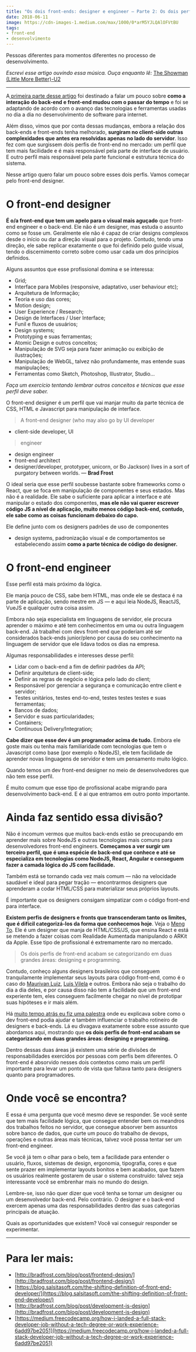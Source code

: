 ```yaml
---
title: "Os dois front-ends: designer e engineer — Parte 2: Os dois perfis"
date: 2018-06-11
image: https://cdn-images-1.medium.com/max/1000/0*arM5YJLQAlOFVtBU
tags:
- front-end
- desenvolvimento
---
```


Pessoas diferentes para momentos diferentes no processo de desenvolvimento.

*Escrevi esse artigo ouvindo essa música. Ouça enquanto lê:* [The Showman (Little More Better)-U2](https://open.spotify.com/track/20H1SrXMaUP5lPKtHCmVPs?si=7qW5-qo_R06u_bmaaK4xzg)

*****

A[ primeira parte desse
artigo](https://medium.com/@diegoeis/frontend-design-engineer-parte1-d3156d8dddd4)
foi destinado a falar um pouco sobre **como a interação do back-end e front-end
mudou com o passar do tempo** e foi se adaptando de acordo com o avanço das
tecnologias e ferramentas usadas no dia a dia no desenvolvimento de software
para internet.

Além disso, vimos que por conta dessas mudanças, embora a relação dos back-ends
e front-ends tenha melhorado, **surgiram no client-side outras complexidades que
antes era resolvidas apenas no lado do servidor**. Isso fez com que surgissem
dois perfis de front-end no mercado: um perfil que tem mais facilidade e é mais
responsável pela parte de interface de usuário. E outro perfil mais responsável
pela parte funcional e estrutura técnica do sistema.

Nesse artigo quero falar um pouco sobre esses dois perfis. Vamos começar pelo
front-end designer.

# O front-end designer

**É o/a front-end que tem um apelo para o visual mais aguçado** que front-end
engineer e o back-end. Ele não é um designer, mas estuda o assunto como se fosse
um. Geralmente ele não é capaz de criar designs complexos desde o início ou dar
a direção visual para o projeto. Contudo, tendo uma direção, ele sabe replicar
exatamente o que foi definido pelo guide visual, tendo o discernimento correto
sobre como usar cada um dos princípios definidos.

Alguns assuntos que esse profissional domina e se interessa:

* Grid;
* Interface para Mobiles (responsive, adaptativo, user behaviour etc);
* Arquitetura de Informação;
* Teoria e uso das cores;
* Motion design;
* User Experience / Research;
* Design de Interfaces / User Interface;
* Funil e fluxos de usuários;
* Design systems;
* Prototyping e suas ferramentas;
* Atomic Design e outros conceitos;
* Manipulação de SVG seja para fazer animação ou exibição de ilustrações;
* Manipulação de WebGL, talvez não profundamente, mas entende suas manipulações;
* Ferramentas como Sketch, Photoshop, Illustrator, Studio…

*Faça um exercício tentando lembrar outros conceitos e técnicas que esse perfil
deve saber.*

O front-end designer é um perfil que vai manjar muito da parte técnica de CSS,
HTML e Javascript para manipulação de interface.

> A front-end designer (who may also go by UI developer
- client-side developer, UI
> engineer
- design engineer
- front-end architect
- designer/developer, prototyper,
unicorn, or Bo Jackson) lives in a sort of purgatory between worlds. — **Brad
Frost**

O ideal seria que esse perfil soubesse bastante sobre frameworks como o React,
que se foca em manipulação de componentes e seus estados. Mas não é a realidade.
Ele sabe o suficiente para aplicar a interface e até manipular o estado dos
componentes, **mas ele não vai querer escrever código JS a nível de aplicação,
muito menos código back-end, contudo, ele sabe como as coisas funcionam debaixo
do capo.**

Ele define junto com os designers padrões de uso de componentes
- design systems,
padronização visual e de comportamentos se estabelecendo assim **como a parte
técnica de código do designer.**

# O front-end engineer

Esse perfil está mais próximo da lógica.

Ele manja pouco de CSS, sabe bem HTML, mas onde ele se destaca é na parte de
aplicação, sendo mestre em JS — e aqui leia NodeJS, ReactJS, VueJS e qualquer
outra coisa assim.

Embora não seja especialista em linguagens de servidor, ele procura aprender o
máximo e até tem conhecimentos em uma ou outra linguagem back-end. Já trabalhei
com devs front-end que poderiam até ser considerados back-ends junior/pleno por
causa do seu conhecimento na linguagem de servidor que ele lidava todos os dias
na empresa.

Algumas responsabilidades e interesses desse perfil:

* Lidar com o back-end a fim de definir padrões da API;
* Definir arquitetura de client-side;
* Definir as regras de negócio e lógica pelo lado do client;
* Responsável por gerenciar a segurança e comunicação entre client e servidor;
* Testes unitários, testes end-to-end, testes testes testes e suas ferramentas;
* Bancos de dados;
* Servidor e suas particularidades;
* Containers;
* Continuous Delivery/Integration;

**Cabe dizer que esse dev é um programador acima de tudo.** Embora ele goste
mais ou tenha mais familiaridade com tecnologias que tem o Javascript como base
(por exemplo o NodeJS), ele tem facilidade de aprender novas linguagens de
servidor e tem um pensamento muito lógico.

<span class="figcaption_hack">Quando temos um dev front-end designer no meio de desenvolvedores que não tem
esse perfil.</span>

É muito comum que esse tipo de profissional acabe migrando para desenvolvimento
back-end. E é aí que entramos em outro ponto importante.

# Ainda faz sentido essa divisão?

Não é incomum vermos que muitos back-ends estão se preocupando em aprender mais
sobre NodeJS e outras tecnologias mais comuns para desenvolvedores front-end
engineers. **Começamos a ver surgir um terceiro perfil, que é uma espécie de
back-end que conhece e até se especializa em tecnologias como NodeJS, React,
Angular e conseguem fazer a camada lógica do JS com facilidade.**

Também está se tornando cada vez mais comum — não na velocidade saudável e ideal
para pegar tração — encontrarmos designers que aprenderam a codar HTML/CSS para
materializar seus próprios layouts.

<span class="figcaption_hack">É importante que os designers consigam simpatizar com o código front-end para
interface.</span>

**Existem perfis de designers e fronts que transcenderam tanto os limites, que é
difícil categorizá-los da forma que conhecemos hoje**. Veja o [Meng
To](https://medium.com/u/63d03024cad3). Ele é um designer que manja de
HTML/CSS/JS, que ensina React e está se metendo a fazer coisas com Realidade
Aumentada manipulando o ARKit da Apple. Esse tipo de profissional é extremamente
raro no mercado.

> Os dois perfis de front-end acabam se categorizando em duas grandes áreas: designing e programming.

Contudo, conheço alguns designers brasileiros que conseguem tranquilamente
implementar seus layouts para código front-end, como é o caso do [Maurivan
Luiz](https://medium.com/@maurivan), [Luis Vilela](https://medium.com/@vilela) e
outros. Embora não seja o trabalho do dia a dia deles, e por causa disso não tem
a facilidade que um front-end experiente tem, eles conseguem facilmente chegar
no nível de prototipar suas hipóteses e ir mais além.

Há [muito tempo atrás eu fiz uma
palestra](https://www.slideshare.net/diegoeis/ux-and-frontend) onde eu explicava
sobre como o dev front-end podia ajudar e também influenciar o trabalho
rotineiro de designers e back-ends. Lá eu divagava exatamente sobre esse assunto
que abordamos aqui, mostrando que **os dois perfis de front-end acabam se
categorizando em duas grandes áreas: designing e programming.**

Dentro dessas duas áreas já existem uma série de divisões de responsabilidades
exercidos por pessoas com perfis bem diferentes. O front-end é absorvido nesses
dois contextos como mais um perfil importante para levar um ponto de vista que
faltava tanto para designers quanto para programadores.

# Onde você se encontra?

E essa é uma pergunta que você mesmo deve se responder. Se você sente que tem
mais facilidade lógica, que consegue entender bem os meandros dos trabalhos
feitos no servidor, que consegue absorver bem assuntos sobre banco de dados, que
curte um pouco do trabalho de devops, operações e outras áreas mais técnicas,
talvez você possa tentar ser um front-end engineer.

Se você já tem o olhar para o belo, tem a facilidade para entender o usuário,
fluxos, sistemas de design, ergonomia, tipografia, cores e que sente prazer em
implementar layouts bonitos e bem acabados, que fazem os usuários realmente
gostarem de usar o sistema construído: talvez seja interessante você se
embrenhar mais no mundo do design.

Lembre-se, isso não quer dizer que você tenha se tornar um designer ou um
desenvolvedor back-end. Pelo contrário. O designer e o back-end exercem apenas
uma das responsabilidades dentro das suas categorias principais de atuação.

Quais as oportunidades que existem? Você vai conseguir responder se
experimentar.

*****

# Para ler mais:

* [http://bradfrost.com/blog/post/frontend-design/](http://bradfrost.com/blog/post/frontend-design/)
* [https://blog.salsitasoft.com/the-shifting-definition-of-front-end-developer/](https://blog.salsitasoft.com/the-shifting-definition-of-front-end-developer/)
* [http://bradfrost.com/blog/post/development-is-design](http://bradfrost.com/blog/post/development-is-design)
* [https://medium.freecodecamp.org/how-i-landed-a-full-stack-developer-job-without-a-tech-degree-or-work-experience-6add97be2051](https://medium.freecodecamp.org/how-i-landed-a-full-stack-developer-job-without-a-tech-degree-or-work-experience-6add97be2051)
